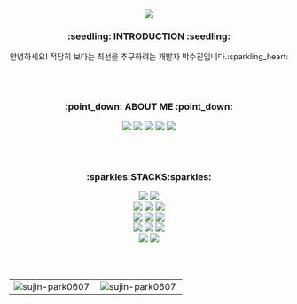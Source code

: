 
<div align="center">
<img src="https://capsule-render.vercel.app/api?&type=transparent&color=77A1D3&height=300&section=header&desc=Welcome%20to%20my%20GitHub&fontSize=50&fontColor=77A1D3&text=Hello!%20I'm%20Sujin&animation=twinkling" />

<h3>:seedling: INTRODUCTION :seedling:</h3>
안녕하세요! 적당히 보다는 최선을 추구하려는 개발자 박수진입니다.:sparkling_heart:

<br><br>

<h3>:point_down: ABOUT ME :point_down:</h3>

  <!--조회수버튼-->
  <a href="https://hits.seeyoufarm.com">
  <img src="https://hits.seeyoufarm.com/api/count/incr/badge.svg?url=https%3A%2F%2Fgithub.com%2Fsujin-park0607&count_bg=%2379CBCA&title_bg=%23555555&icon=adblock.svg&icon_color=%23E7E7E7&title=hits&edge_flat=false"/></a>
  
  <!--노션-->
  <a href="https://good-harp-ed7.notion.site/102051b6465a4d33b57afe56d03f016e?v=b39c860a20314403986e20a634501925" target="_blank">
  <img src="https://img.shields.io/badge/TIL-314755?style=flat-square&logo=Notion&logoColor=white"/></a>

  <!--인스타-->
  <a href="https://www.instagram.com/su._.jin0607/" target="_blank">
  <img src="https://img.shields.io/badge/su._.jin0607-E4405F?style=flat-square&logo=Instagram&logoColor=white"/></a>

  <!--github-->
  <a href="https://github.com/sujin-park0607/" target="_blank">
  <img src="https://img.shields.io/badge/GitHub-181717?style=flat-square&logo=GitHub&logoColor=white"/></a>
  
  <!--포토폴리오-->
  <a href="https://sujin-park0607.github.io/" target="_blank">
  <img src="https://img.shields.io/badge/Photofolio-EA4AAA?style=flat-square&logo=GitHubSponsors&logoColor=white"/></a>
  
</div>

<br><br>

<h3 align="center">:sparkles:STACKS:sparkles:</h3>
<p align="center">
  <img src="https://img.shields.io/badge/python-3670A0?style=for-the-badge&logo=python&logoColor=ffdd54">
  <img src="https://img.shields.io/badge/java-3670A0?style=for-the-badge&logo=java&logoColor=ffdd54"><br>
  
  <img src="https://img.shields.io/badge/JavaScript-F7DF1E?style=for-the-badge&logo=JavaScript&logoColor=black">
  <img src="https://img.shields.io/badge/HTML-E34F26?style=for-the-badge&logo=HTML5&logoColor=white">
  <img src="https://img.shields.io/badge/CSS-1572B6?style=for-the-badge&logo=CSS3&logoColor=white"><br>
  
  <img src="https://img.shields.io/badge/Spring-6DB33F?style=for-the-badge&logo=Spring&logoColor=white">
  <img src="https://img.shields.io/badge/SpringBoot-6DB33F?style=for-the-badge&logo=SpringBoot&logoColor=white">
  <img src="https://img.shields.io/badge/Django-092E20?style=for-the-badge&logo=Django&logoColor=white"><br>
  
  <img src="https://img.shields.io/badge/Selenium-43B02A?style=for-the-badge&logo=Selenium&logoColor=white">
  <img src="https://img.shields.io/badge/OpenCV-5C3EE8?style=for-the-badge&logo=OpenCV&logoColor=white">
  <img src="https://img.shields.io/badge/RaspberryPi-A22846?style=for-the-badge&logo=RaspberryPi&logoColor=white"><br>

  <img src="https://img.shields.io/badge/Amazon%20EC2-FF9900?style=for-the-badge&logo=AmazonEC2&logoColor=white">
  <img src="https://img.shields.io/badge/Docker-2496ED?style=for-the-badge&logo=Docker&logoColor=white">
</p>

<br><br>

<table style="border: none">
    <tr>
        <td valign="top" width="50%" style="border: none">
        <img align="left" src="https://github-readme-stats.vercel.app/api/top-langs?username=sujin-park0607&show_icons=true&locale=en&layout=compact&theme=dark" alt="sujin-park0607" />
        </td>
        <td valign="top" width="50%" style="border: none">
        <img align="center" src="https://github-readme-stats.vercel.app/api?username=sujin-park0607&show_icons=true&locale=en&theme=dark" alt="sujin-park0607" />
        </td>
    </tr>
</table>
